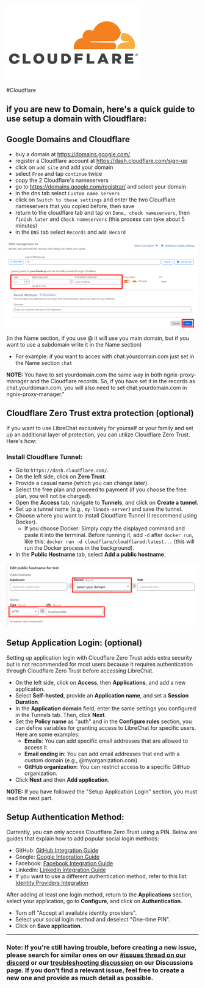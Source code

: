 
[<img src="../assets/docs/deployment/cloudflare-logo.jpg" width="350">](https://www.cloudflare.com/)

#Cloudflare
## if you are new to Domain, here's a quick guide to use setup a domain with Cloudflare:

## Google Domains and Cloudflare

- buy a domain at https://domains.google.com/
- register a Cloudflare account at https://dash.cloudflare.com/sign-up
- click on `add site` and add your domain
- select `Free` and tap `continue` twice
- copy the 2 Cloudflare's nameservers
- go to https://domains.google.com/registrar/ and select your domain
- in the dns tab select `Custom name servers`
- click on `Switch to these settings` and enter the two Cloudflare nameservers that you copied before, then save
- return to the cloudflare tab and tap on `Done, check nameservers`, then `finish later` and `Check nameservers` (this process can take about 5 minutes)
- in the `DNS` tab select `Records` and `Add Record`

![248543319-77618430-d346-49a9-a5d3-17eac0270ccf](../assets/docs/deployment/cloudflare-1.png)

  (in the Name section, if you use @ it will use you main domain, but if you want to use a subdomain write it in the Name section)
   - For example: if you want to acces with chat.yourdomain.com just set in the Name section `chat`

**NOTE:** You have to set yourdomain.com the same way in both ngnix-proxy-manager and the Cloudflare records. So, if you have set it in the records as chat.yourdomain.com, you will also need to set chat.yourdomain.com in ngnix-proxy-manager."

## Cloudflare Zero Trust extra protection (optional)

If you want to use LibreChat exclusively for yourself or your family and set up an additional layer of protection, you can utilize Cloudflare Zero Trust. Here's how:

### Install Cloudflare Tunnel:

- Go to `https://dash.cloudflare.com/`.
- On the left side, click on **Zero Trust**.
- Provide a casual name (which you can change later).
- Select the free plan and proceed to payment (if you choose the free plan, you will not be charged).
- Open the **Access** tab, navigate to **Tunnels**, and click on **Create a tunnel**.
- Set up a tunnel name (e.g., `my-linode-server`) and save the tunnel.
- Choose where you want to install Cloudflare Tunnel (I recommend using Docker).
  - If you choose Docker: Simply copy the displayed command and paste it into the terminal. Before running it, add `-d` after `docker run`, like this: `docker run -d cloudflare/cloudflared:latest...` (this will run the Docker process in the background).
- In the **Public Hostname** tab, select **Add a public hostname**.

![image](../assets/docs/deployment/cloudflare-2.png)



## Setup Application Login: (optional)

Setting up application login with Cloudflare Zero Trust adds extra security but is not recommended for most users because it requires authentication through Cloudflare Zero Trust before accessing LibreChat.

- On the left side, click on **Access**, then **Applications**, and add a new application.
- Select **Self-hosted**, provide an **Application name**, and set a **Session Duration**.
- In the **Application domain** field, enter the same settings you configured in the Tunnels tab. Then, click **Next**.
- Set the **Policy name** as "auth" and in the **Configure rules** section, you can define variables for granting access to LibreChat for specific users. Here are some examples:
   - **Emails**: You can add specific email addresses that are allowed to access it.
   - **Email ending in**: You can add email addresses that end with a custom domain (e.g., @myorganization.com).
   - **GitHub organization**: You can restrict access to a specific GitHub organization.
- Click **Next** and then **Add application**.

**NOTE:** If you have followed the "Setup Application Login" section, you must read the next part.

## Setup Authentication Method:

Currently, you can only access Cloudflare Zero Trust using a PIN. Below are guides that explain how to add popular social login methods:

- GitHub: [GitHub Integration Guide](https://developers.cloudflare.com/cloudflare-one/identity/idp-integration/github)
- Google: [Google Integration Guide](https://developers.cloudflare.com/cloudflare-one/identity/idp-integration/google/)
- Facebook: [Facebook Integration Guide](https://developers.cloudflare.com/cloudflare-one/identity/idp-integration/facebook-login/)
- LinkedIn: [LinkedIn Integration Guide](https://developers.cloudflare.com/cloudflare-one/identity/idp-integration/linkedin/)
- If you want to use a different authentication method, refer to this list: [Identity Providers Integration](https://developers.cloudflare.com/cloudflare-one/identity/idp-integration/)

After adding at least one login method, return to the **Applications** section, select your application, go to **Configure**, and click on **Authentication**.
- Turn off "Accept all available identity providers".
- Select your social login method and deselect "One-time PIN".
- Click on **Save application**.

---

### Note: If you're still having trouble, before creating a new issue, please search for similar ones on our [#issues thread on our discord](https://discord.gg/weqZFtD9C4) or our [troubleshooting discussion](https://github.com/danny-avila/LibreChat/discussions/categories/troubleshooting) on our Discussions page. If you don't find a relevant issue, feel free to create a new one and provide as much detail as possible.